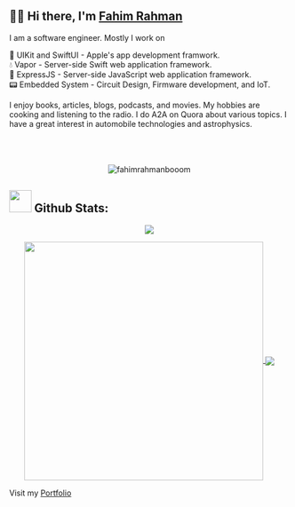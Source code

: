 ## 👋🏻 Hi there, I'm [Fahim Rahman](http://fahimrahman.tech)<br>

I am a software engineer. Mostly I work on <br>

📱 UIKit and SwiftUI - Apple's app development framwork.<br>
💧 Vapor - Server-side Swift web application framework.<br>
🍃 ExpressJS - Server-side JavaScript web application framework.<br>
📟 Embedded System - Circuit Design, Firmware development, and IoT.<br>

I enjoy books, articles, blogs, podcasts, and movies. My hobbies are cooking and listening to the radio. I do A2A on Quora about various topics. I have a great interest in automobile technologies and astrophysics.<br><br><br><br>

<p align="center"> <img src="https://komarev.com/ghpvc/?username=fahimrahmanbooom&label=Profile%20views&color=0e75b6&style=flat" alt="fahimrahmanbooom" /> </p> 

## <img src="https://media.giphy.com/media/ZCN6F3FAkwsyOGU2RS/giphy.gif" width="40"> **Github Stats:**

<p align="center">
   <img align="center" src="https://github-readme-streak-stats.herokuapp.com/?user=fahimrahmanbooom&theme=algolia&hide_border=false"/>
</p>

 <p align="center">
  <a href="https://github.com/fahimrahmanbooom">
   <img width="430" align="center" src="https://github-readme-stats.vercel.app/api?username=fahimrahmanbooom&show_icons=true&theme=algolia&count_private=true">
  </a>
  <a href="https://github.com/fahimrahmanbooom">
    <img align="center" src="https://github-readme-stats.anuraghazra1.vercel.app/api/top-langs/?username=fahimrahmanbooom&layout=compact&theme=algolia&langs_count=6" />
  </a>
 </p>

Visit my [Portfolio](http://fahimrahman.tech)
